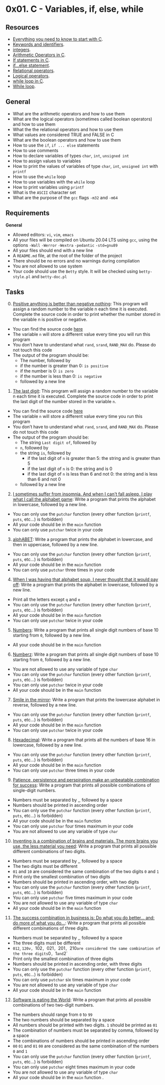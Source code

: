 # 0x01. C - Variables, if, else, while

## Resources

- [Everything you need to know to start with C](https://intranet.alxswe.com/rltoken/PkAydT3D9u5pN3nPCAlNZQ).
- [Keywords and identifiers](https://intranet.alxswe.com/rltoken/58ThnAAxwJv5s_ceKMMPhw).
- [integers](https://intranet.alxswe.com/rltoken/2sXkmDiD7BF7pNIOxMQWFA).
- [Arithmetic Operators in C](https://intranet.alxswe.com/rltoken/S-b9MN2iELhSEwCI093Vzw).
- [If statements in C](https://intranet.alxswe.com/rltoken/usvxrTB3ko5kGTq48p5fSAl).
- [if…else statement](https://intranet.alxswe.com/rltoken/CU6mSX1qdZKOhDEgmToUGA).
- [Relational operators](https://intranet.alxswe.com/rltoken/O1N-qacaTC-BHXm3Dp3eUA).
- [Logical operators](https://intranet.alxswe.com/rltoken/TaX_y6ll4cRfxCrxG8ZuNQ).
- [while loop in C](https://intranet.alxswe.com/rltoken/mwx2_bj3gIFEgCqdwdTp4w).
- [While loop](https://intranet.alxswe.com/rltoken/MW4Ob-6JLWt7Zn6vZ0EsBw).

## General

- What are the arithmetic operators and how to use them
- What are the logical operators (sometimes called boolean operators) and how to use them
- What the the relational operators and how to use them
- What values are considered TRUE and FALSE in C
- What are the boolean operators and how to use them
- How to use the `if`, `if ... else` statements
- How to use comments
- How to declare variables of types `char`, `int`, `unsigned int`
- How to assign values to variables
- How to print the values of variables of type `char`, `int`, `unsigned int` with `printf`
- How to use the `while` loop
- How to use variables with the `while` loop
- How to print variables using `printf`
- What is the `ASCII` character set
- What are the purpose of the `gcc` flags `-m32` and `-m64`

## Requirements

**General**
- Allowed editors: `vi`, `vim`, `emacs`
- All your files will be compiled on Ubuntu 20.04 LTS using `gcc`, using the options `-Wall` `-Werror` `-Wextra` `-pedantic` `-std=gnu89`
- All your files should end with a new line
- A `README.md` file, at the root of the folder of the project
- There should be no errors and no warnings during compilation
- You are not allowed to use system
- Your code should use the `Betty` style. It will be checked using `betty-style.pl` and `betty-doc.pl`

## Tasks

0. [Positive anything is better than negative nothing](./0-positive_or_negative.c): This program will assign a random number to the variable n each time it is executed. Complete the source code in order to print whether the number stored in the variable n is positive or negative.
- You can find the source code [here](https://intranet.alxswe.com/rltoken/Dg4SuuP8gvRYnE54wktySg)
- The variable `n` will store a different value every time you will run this program
- You don’t have to understand what `rand`, `srand`, `RAND_MAX` do. Please do not touch this code
- The output of the program should be:
  - The number, followed by
   - if the number is greater than 0: `is positive`
   - if the number is 0: `is zero`
   - if the number is less than 0: `is negative`
  - followed by a new line
1. [The last digit](./1-last_digit.c): This program will assign a random number to the variable n each time it is executed. Complete the source code in order to print the last digit of the number stored in the variable `n`.
- You can find the source code [here](https://intranet.alxswe.com/rltoken/rud8wr5x6VWeahUtd5P14A)
- The variable `n` will store a different value every time you run this program
- You don’t have to understand what `rand`, `srand`, and `RAND_MAX` do. Please do not touch this code
- The output of the program should be:
  - The string `Last digit of`, followed by
  - `n`, followed by
  - the string `is`, followed by
    - if the last digit of `n` is greater than 5: the string and is greater than 5
	- if the last digit of `n` is 0: the string and is 0
	- if the last digit of `n` is less than 6 and not 0: the string and is less than 6 and not 0
  - followed by a new line
2. [I sometimes suffer from insomnia. And when I can't fall asleep, I play what I call the alphabet game](./2-print_alphabet.c): Write a program that prints the alphabet in lowercase, followed by a new line.
- You can only use the `putchar` function (every other function (`printf`, `puts`, etc…) is forbidden)
- All your code should be in the `main` function
- You can only use `putchar` twice in your code
3. [alphABET](./3-print_alphabets.c): Write a program that prints the alphabet in lowercase, and then in uppercase, followed by a new line.
- You can only use the `putchar` function (every other function (`printf`, `puts`, etc…) is forbidden)
- All your code should be in the `main` function
- You can only use `putchar` three times in your code
4. [When I was having that alphabet soup, I never thought that it would pay off](./4-print_alphabt.c): Write a program that prints the alphabet in lowercase, followed by a new line.
- Print all the letters except `q` and `e`
- You can only use the `putchar` function (every other function (`printf`, `puts`, etc…) is forbidden)
- All your code should be in the `main` function
- You can only use `putchar` twice in your code
5. [Numbers](./5-print_numbers.c): Write a program that prints all single digit numbers of base 10 starting from `0`, followed by a new line.
- All your code should be in the `main` function
6. [Numberz](./6-print_numberz.c): Write a program that prints all single digit numbers of base 10 starting from `0`, followed by a new line.
- You are not allowed to use any variable of type `char`
- You can only use the `putchar` function (every other function (`printf`, `puts`, etc…) is forbidden)
- You can only use `putchar` twice in your code
- All your code should be in the `main` function
7. [Smile in the mirror](./7-print_tebahpla.c): Write a program that prints the lowercase alphabet in reverse, followed by a new line.
- You can only use the `putchar` function (every other function (`printf`, `puts`, etc…) is forbidden)
- All your code should be in the `main` function
- You can only use `putchar` twice in your code
8. [Hexadecimal](./8-print_base16.c): Write a program that prints all the numbers of base 16 in lowercase, followed by a new line.
- You can only use the `putchar` function (every other function (`printf`, `puts`, etc…) is forbidden)
- All your code should be in the `main` function
- You can only use `putchar` three times in your code
9. [Patience, persistence and perspiration make an unbeatable combination for success](./9-print_comb.c): Write a program that prints all possible combinations of single-digit numbers.
- Numbers must be separated by ,, followed by a space
- Numbers should be printed in ascending order
- You can only use the `putchar` function (every other function (`printf`, `puts`, etc…) is forbidden)
- All your code should be in the `main` function
- You can only use `putchar` four times maximum in your code
- You are not allowed to use any variable of type `char`
10. [Inventing is a combination of brains and materials. The more brains you use, the less material you need](./100-print_comb3.c): Write a program that prints all possible different combinations of two digits.
- Numbers must be separated by ,, followed by a space
- The two digits must be different
- `01` and `10` are considered the same combination of the two digits `0` and `1`
- Print only the smallest combination of two digits
- Numbers should be printed in ascending order, with two digits
- You can only use the `putchar` function (every other function (`printf`, `puts`, etc…) is forbidden)
- You can only use `putchar` five times maximum in your code
- You are not allowed to use any variable of type `char`
- All your code should be in the `main` function
11. [The success combination in business is: Do what you do better... and: do more of what you do...](./101-print_comb4.c): Write a program that prints all possible different combinations of three digits.
- Numbers must be separated by ,, followed by a space
- The three digits must be different
- `012`, `120v, `102`, `021`, `201`, `210` are considered the same combination of the three digits `0`, `1` and `2`
- Print only the smallest combination of three digits
- Numbers should be printed in ascending order, with three digits
- You can only use the `putchar` function (every other function (`printf`, `puts`, etc…) is forbidden)
- You can only use `putchar` six times maximum in your code
- You are not allowed to use any variable of type `char`
- All your code should be in the `main` function
12. [Software is eating the World](./102-print_comb5.c): Write a program that prints all possible combinations of two two-digit numbers.
- The numbers should range from `0` to `99`
- The two numbers should be separated by a space
- All numbers should be printed with two digits. `1` should be printed as `01`
- The combination of numbers must be separated by comma, followed by a space
- The combinations of numbers should be printed in ascending order
- `00` `01` and `01` `00` are considered as the same combination of the numbers `0` and `1`
- You can only use the `putchar` function (every other function (`printf`, `puts`, etc…) is forbidden)
- You can only use `putchar` eight times maximum in your code
- You are not allowed to use any variable of type `char`
- All your code should be in the `main` function
.
